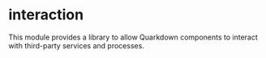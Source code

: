 # interaction

This module provides a library to allow Quarkdown components to interact with third-party services and processes.